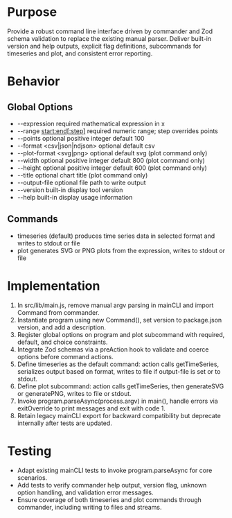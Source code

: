 # Purpose

Provide a robust command line interface driven by commander and Zod schema validation to replace the existing manual parser. Deliver built-in version and help outputs, explicit flag definitions, subcommands for timeseries and plot, and consistent error reporting.

# Behavior

## Global Options

- --expression <expr>   required mathematical expression in x
- --range <start:end[:step]>   required numeric range; step overrides points
- --points <number>   optional positive integer default 100
- --format <csv|json|ndjson>   optional default csv
- --plot-format <svg|png>   optional default svg (plot command only)
- --width <number>   optional positive integer default 800 (plot command only)
- --height <number>  optional positive integer default 600 (plot command only)
- --title <string>   optional chart title (plot command only)
- --output-file <path>   optional file path to write output
- --version   built-in display tool version
- --help   built-in display usage information

## Commands

- timeseries (default) produces time series data in selected format and writes to stdout or file
- plot generates SVG or PNG plots from the expression, writes to stdout or file

# Implementation

1. In src/lib/main.js, remove manual argv parsing in mainCLI and import Command from commander.
2. Instantiate program using new Command(), set version to package.json version, and add a description.
3. Register global options on program and plot subcommand with required, default, and choice constraints.
4. Integrate Zod schemas via a preAction hook to validate and coerce options before command actions.
5. Define timeseries as the default command: action calls getTimeSeries, serializes output based on format, writes to file if output-file is set or to stdout.
6. Define plot subcommand: action calls getTimeSeries, then generateSVG or generatePNG, writes to file or stdout.
7. Invoke program.parseAsync(process.argv) in main(), handle errors via exitOverride to print messages and exit with code 1.
8. Retain legacy mainCLI export for backward compatibility but deprecate internally after tests are updated.

# Testing

- Adapt existing mainCLI tests to invoke program.parseAsync for core scenarios.
- Add tests to verify commander help output, version flag, unknown option handling, and validation error messages.
- Ensure coverage of both timeseries and plot commands through commander, including writing to files and streams.